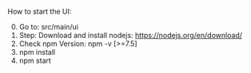 How to start the UI:

0. Go to: src/main/ui
1. Step: Download and install nodejs: https://nodejs.org/en/download/
2. Check npm Version: npm -v [>=7.5]
3. npm install
4. npm start